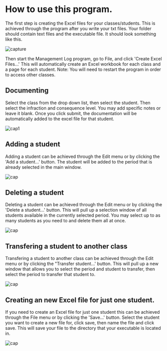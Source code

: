 # How to use this program.

The first step is creating the Excel files for your classes/students. This is achieved through the program after you write your txt files. Your folder should contain text files and the executable file. It should look something like this.

![capture](https://user-images.githubusercontent.com/41200583/45599461-a0078f00-b9b1-11e8-9ea3-6331c0a2c064.JPG)

Then start the Management Log program, go to File, and click 'Create Excel Files...' 
This will automatically create an Excel workbook for each class and a page for each student. Note: You will need to restart the program in order to access other classes.

## Documenting

Select the class from the drop down list, then select the student. Then select the infraction and consequence level. You may add specific notes or leave it blank. Once you click submit, the documentation will be automatically added to the excel file for that student. 

![cap1](https://user-images.githubusercontent.com/41200583/45599528-ac401c00-b9b2-11e8-9bb2-637a8e48203b.gif)

## Adding a student
Adding a student can be achieved through the Edit menu or by clicking the 'Add a student...' button. The student will be added to the period that is already selected in the main window.

![cap](https://user-images.githubusercontent.com/41200583/45599548-1d7fcf00-b9b3-11e8-8799-fc3af756e786.gif)

## Deleting a student
Deleting a student can be achieved through the Edit menu or by clicking the 'Delete a student...' button. This will pull up a selection window of all students available in the currently selected period. You may select up to as many students as you need to and delete them all at once.

![cap](https://user-images.githubusercontent.com/41200583/45599594-d6460e00-b9b3-11e8-899e-df02f95a69a5.gif)

## Transfering a student to another class
Transfering a student to another class can be achieved through the Edit menu or by clicking the "Transfer student...' button. This will pull up a new window that allows you to select the period and student to transfer, then select the period to transfer that student to. 

![cap](https://user-images.githubusercontent.com/41200583/45599641-c7ac2680-b9b4-11e8-928e-0e81bc5390ad.gif)

## Creating an new Excel file for just one student. 
If you need to create an Excel file for just one student this can be achieved through the File menu or by clicking the 'Save...' button. Select the student you want to create a new file for, click save, then name the file and click save. This will save your file to the directory that your executable is located in.

![cap](https://user-images.githubusercontent.com/41200583/45599690-c3ccd400-b9b5-11e8-81fc-b83426dba091.gif)
